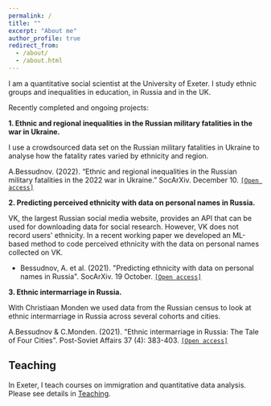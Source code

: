 ```yaml
---
permalink: /
title: ""
excerpt: "About me"
author_profile: true
redirect_from: 
  - /about/
  - /about.html
---
```


I am a quantitative social scientist at the University of Exeter. I study ethnic groups and inequalities in education, in Russia and in the UK.

Recently completed and ongoing projects:

**1. Ethnic and regional inequalities in the Russian military fatalities in the war in Ukraine.**

I use a crowdsourced data set on the Russian military fatalities in Ukraine to analyse how the fatality rates varied by ethnicity and region.

A.Bessudnov. (2022).  “Ethnic and regional inequalities in the Russian military fatalities in the 2022 war in Ukraine.” SocArXiv. December 10. [`[Open access]`](https://doi.org/10.31235/osf.io/s43yf)

**2. Predicting perceived ethnicity with data on personal names in Russia.**

VK, the largest Russian social media website, provides an API that can be used for downloading data for social research. However, VK does not record users' ethnicity. In a recent working paper we developed an ML-based method to code perceived ethnicity with the data on personal names collected on VK.

* Bessudnov, A. et al. (2021). "Predicting ethnicity with data on personal names in Russia". SocArXiv. 19 October. [`[Open access]`](https://doi.org/10.31235/osf.io/wf6p4)

**3. Ethnic intermarriage in Russia.**

With Christiaan Monden we used data from the Russian census to look at ethnic intermarriage in Russia across several cohorts and cities.

A.Bessudnov & C.Monden. (2021). "Ethnic intermarriage in Russia: The Tale of Four Cities". Post-Soviet Affairs 37 (4): 383-403. [`[Open access]`](https://doi.org/10.1080/1060586X.2021.1957345)


Teaching
---

In Exeter, I teach courses on immigration and quantitative data analysis. Please see details in [Teaching](/teaching).


